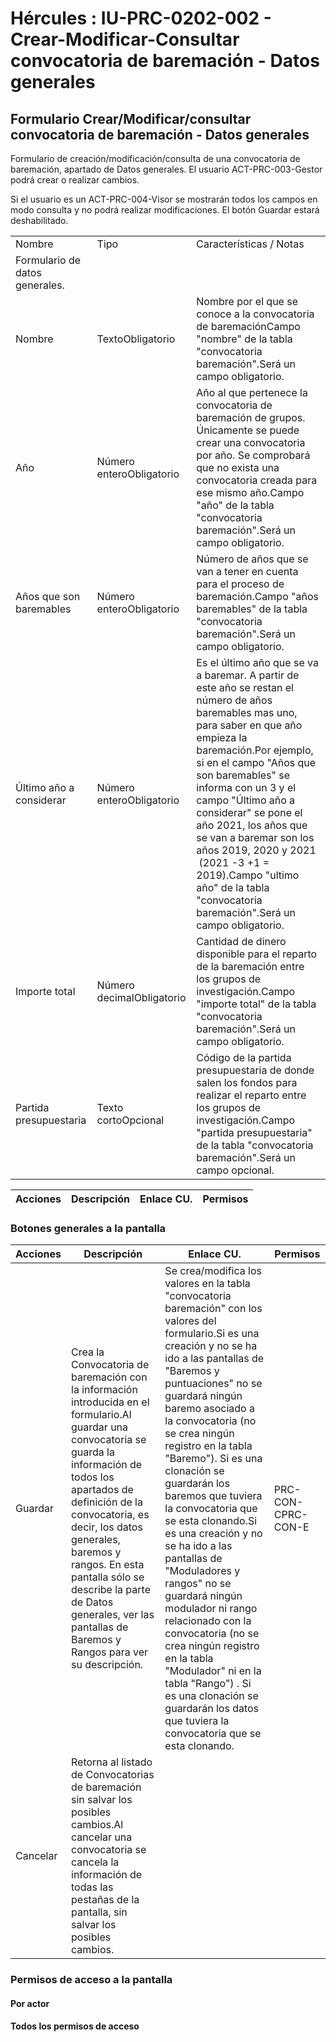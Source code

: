 # Hércules : IU\-PRC\-0202\-002 \- Crear\-Modificar\-Consultar convocatoria de baremación \- Datos generales



## Formulario Crear/Modificar/consultar convocatoria de baremación \- Datos generales

Formulario de creación/modificación/consulta de una convocatoria de baremación, apartado de Datos generales. El usuario ACT\-PRC\-003\-Gestor podrá crear o realizar cambios.

Si el usuario es un ACT\-PRC\-004\-Visor se mostrarán todos los campos en modo consulta y no podrá realizar modificaciones. El botón Guardar estará deshabilitado.



|  | | |
| --- | --- | --- |
| Nombre | Tipo | Características / Notas |
| Formulario de datos generales. | | |
| Nombre | TextoObligatorio | Nombre por el que se conoce a la convocatoria de baremaciónCampo "nombre" de la tabla "convocatoria baremación".Será un campo obligatorio. |
| Año | Número enteroObligatorio | Año al que pertenece la convocatoria de baremación de grupos. Únicamente se puede crear una convocatoria por año. Se comprobará que no exista una convocatoria creada para ese mismo año.Campo "año" de la tabla "convocatoria baremación".Será un campo obligatorio. |
| Años que son baremables | Número enteroObligatorio | Número de años que se van a tener en cuenta para el proceso de baremación.Campo "años baremables" de la tabla "convocatoria baremación".Será un campo obligatorio. |
| Último año a considerar | Número enteroObligatorio | Es el último año que se va a baremar. A partir de este año se restan el número de años baremables mas uno, para saber en que año empieza la baremación.Por ejemplo, si en el campo "Años que son baremables" se informa con un 3 y el campo "Último año a considerar" se pone el año 2021, los años que se van a baremar son los años 2019, 2020 y 2021  (2021 \-3 \+1 \= 2019\).Campo "ultimo año" de la tabla "convocatoria baremación".Será un campo obligatorio. |
| Importe total | Número decimalObligatorio | Cantidad de dinero disponible para el reparto de la baremación entre los grupos de investigación.Campo "importe total" de la tabla "convocatoria baremación".Será un campo obligatorio. |
| Partida presupuestaria | Texto cortoOpcional | Código de la partida presupuestaria de donde salen los fondos para realizar el reparto entre los grupos de investigación.Campo "partida presupuestaria" de la tabla "convocatoria baremación".Será un campo opcional. |



| Acciones | Descripción | Enlace CU. | Permisos |
| --- | --- | --- | --- |

### Botones generales a la pantalla



| Acciones | Descripción | Enlace CU. | Permisos |
| --- | --- | --- | --- |
| Guardar | Crea la Convocatoria de baremación con la información introducida en el formulario.Al guardar una convocatoria se guarda la información de todos los apartados de definición de la convocatoria, es decir, los datos generales, baremos y rangos. En esta pantalla sólo se describe la parte de Datos generales, ver las pantallas de Baremos y Rangos para ver su descripción. | Se crea/modifica los valores en la tabla "convocatoria baremación" con los valores del formulario.Si es una creación y no se ha ido a las pantallas de "Baremos y puntuaciones" no se guardará ningún baremo asociado a la convocatoria (no se crea ningún registro en la tabla "Baremo"). Si es una clonación se guardarán los baremos que tuviera la convocatoria que se esta clonando.Si es una creación y no se ha ido a las pantallas de "Moduladores y rangos" no se guardará ningún modulador ni rango relacionado con la convocatoria (no se crea ningún registro en la tabla "Modulador" ni en la tabla "Rango") . Si es una clonación se guardarán los datos que tuviera la convocatoria que se esta clonando. | PRC\-CON\-CPRC\-CON\-E |
| Cancelar | Retorna al listado de Convocatorias de baremación sin salvar los posibles cambios.Al cancelar una convocatoria se cancela la información de todas las pestañas de la pantalla, sin salvar los posibles cambios. |  |  |

### Permisos de acceso a la pantalla

#### Por actor

#### Todos los permisos de acceso




